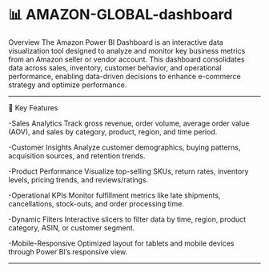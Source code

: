 # 📊 AMAZON-GLOBAL-dashboard
Overview
The Amazon Power BI Dashboard is an interactive data visualization tool designed to analyze and monitor key business metrics from an Amazon seller or vendor account. This dashboard consolidates data across sales, inventory, customer behavior, and operational performance, enabling data-driven decisions to enhance e-commerce strategy and optimize performance.
<hr>

🎯 Key Features

  -Sales Analytics
  Track gross revenue, order volume, average order value (AOV), and sales by category, product, region, and time period.

 -Customer Insights
  Analyze customer demographics, buying patterns, acquisition sources, and retention trends.

 -Product Performance
  Visualize top-selling SKUs, return rates, inventory levels, pricing trends, and reviews/ratings.

 -Operational KPIs
  Monitor fulfillment metrics like late shipments, cancellations, stock-outs, and order processing time.

 -Dynamic Filters
  Interactive slicers to filter data by time, region, product category, ASIN, or customer segment.

 -Mobile-Responsive
  Optimized layout for tablets and mobile devices through Power BI’s responsive view.

<hr>
